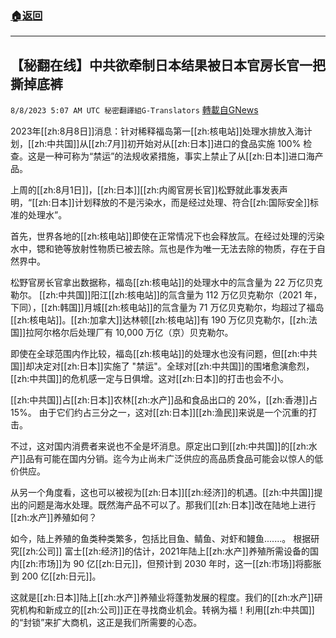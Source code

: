 ###  [:house:返回](README.md)
---


## 【秘翻在线】中共欲牵制日本结果被日本官房长官一把撕掉底裤
`8/8/2023 5:07 AM UTC 秘密翻譯組G-Translators` [轉載自GNews](https://gnews.org/articles/1534420)

2023年[[zh:8月8日]]消息：针对稀释福岛第一[[zh:核电站]]处理水排放入海计划，[[zh:中共国]]从[[zh:7月]]初开始对从[[zh:日本]]进口的食品实施 100% 检查。这是一种可称为“禁运”的法规收紧措施，事实上禁止了从[[zh:日本]]进口海产品。

上周的[[zh:8月1日]]，[[zh:日本]][[zh:内阁官房长官]]松野就此事发表声明，“[[zh:日本]]计划释放的不是污染水，而是经过处理、符合[[zh:国际安全]]标准的处理水”。

首先，世界各地的[[zh:核电站]]即使在正常情况下也会释放氚。在经过处理的污染水中，锶和铯等放射性物质已被去除。氚也是作为唯一无法去除的物质，存在于自然界中。

松野官房长官拿出数据称，福岛[[zh:核电站]]的处理水中的氚含量为 22 万亿贝克勒尔。 [[zh:中共国]]阳江[[zh:核电站]]的氚含量为 112 万亿贝克勒尔（2021 年，下同），[[zh:韩国]]月城[[zh:核电站]]的氚含量为 71 万亿贝克勒尔，均超过了福岛[[zh:核电站]]。[[zh:加拿大]]达林顿[[zh:核电站]]有 190 万亿贝克勒尔，[[zh:法国]]拉阿尔格尔后处理厂有 10,000 万亿（京）贝克勒尔。

即使在全球范围内作比较，福岛[[zh:核电站]]的处理水也没有问题，但[[zh:中共国]]却决定对[[zh:日本]]实施了 "禁运"。全球对[[zh:中共国]]的围堵愈演愈烈，[[zh:中共国]]的危机感一定与日俱增。这对[[zh:日本]]的打击也会不小。

[[zh:中共国]]占[[zh:日本]]农林[[zh:水产]]品和食品出口的 20%，[[zh:香港]]占 15%。 由于它们约占三分之一，这对[[zh:日本]][[zh:渔民]]来说是一个沉重的打击。

不过，这对国内消费者来说也不全是坏消息。原定出口到[[zh:中共国]]的[[zh:水产]]品有可能在国内分销。迄今为止尚未广泛供应的高品质食品可能会以惊人的低价供应。

从另一个角度看，这也可以被视为[[zh:日本]][[zh:经济]]的机遇。[[zh:中共国]]提出的问题是海水处理。既然海产品不可以了。那我们[[zh:日本]]改在陆地上进行[[zh:水产]]养殖如何？

如今，陆上养殖的鱼类种类繁多，包括比目鱼、鲭鱼、对虾和鳗鱼.......。 根据研究[[zh:公司]] 富士[[zh:经济]]的估计，2021年陆上[[zh:水产]]养殖所需设备的国内[[zh:市场]]为 90 亿[[zh:日元]]，但预计到 2030 年时，这一[[zh:市场]]将膨胀到 200 亿[[zh:日元]]。

这就是[[zh:日本]]陆上[[zh:水产]]养殖业将蓬勃发展的程度。我们的[[zh:水产]]研究机构和新成立的[[zh:公司]]正在寻找商业机会。转祸为福！利用[[zh:中共国]]的“封锁”来扩大商机，这正是我们所需要的心态。
